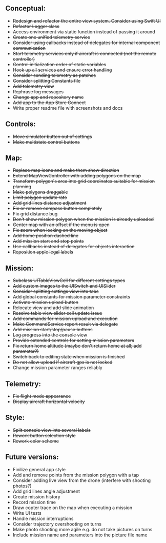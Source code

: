 ## Conceptual:
* ~~Redesign and refactor the entire view system. Consider using Swift UI~~
* ~~Refactor Logger class~~
* ~~Access environment via static function instead of passing it around~~
* ~~Create one unified telemetry service~~
* ~~Consider using callbacks instead of delegates for internal component communication~~
* ~~Start telemetry services only if aircraft is connected (not the remote controller)~~
* ~~Control initialization order of static variables~~
* ~~Hook up all services and ensure error handling~~
* ~~Consider sending telemetry as patches~~
* ~~Consider splitting Constants file~~
* ~~Add telemetry view~~
* ~~Rephrase log messages~~
* ~~Change app and repository name~~
* ~~Add app to the App Store Connect~~
* Write proper readme file with screenshots and docs

## Controls:
* ~~Move simulator button out of settings~~
* ~~Make multistate control buttons~~

## Map:
* ~~Replace map icons and make them show direction~~
* ~~Extend MapViewController with adding polygons on the map~~
* ~~Transform polygon's area into grid coordinates suitable for mission planning~~
* ~~Make polygons draggable~~
* ~~Limit polygon update rate~~
* ~~Add grid lines distance adjustment~~
* ~~Fix or remove compass button completely~~
* ~~Fix grid distance bug~~
* ~~Don't show mission polygon when the mission is already uploaded~~
* ~~Center map with an offset if the menu is open~~
* ~~Fix zoom when locking on the moving object~~
* ~~Add home position dashed line~~
* ~~Add mission start and stop points~~
* ~~Use callbacks instead of delegates for objects interaction~~
* ~~Reposition apple legal labels~~

## Mission:
* ~~Subclass UITableViewCell for different settings types~~
* ~~Add custom images to the UISwitch and UISlider~~
* ~~Consider splitting settings view into tabs~~
* ~~Add global constants for mission parameter constraints~~
* ~~Activate mission upload button~~
* ~~Relocate view and add slide animation~~
* ~~Resolve table view slider cell update issue~~
* ~~Add commands for mission upload and execution~~
* ~~Make CommandService report result via delegate~~
* ~~Add mission start/stop/pause buttons~~
* ~~Log progress into the console view~~
* ~~Provide extended controls for setting mission parameters~~
* ~~Fix return home altitude (maybe don't return home at all; add parameter?)~~
* ~~Switch back to editing state when mission is finished~~
* ~~Do not allow upload if aircraft gps is not locked~~
* Change mission parameter ranges reliably

## Telemetry:
* ~~Fix flight mode appearance~~
* ~~Display aircraft horizontal velocity~~

## Style:
* ~~Split console view into several labels~~
* ~~Rework button selection style~~
* ~~Rework color scheme~~

## Future versions:
* Finilize general app style
* Add and remove points from the mission polygon with a tap
* Consider adding live view from the drone (interfere with shooting photos?)
* Add grid lines angle adjustment
* Create mission history
* Record mission time
* Draw copter trace on the map when executing a mission
* Write UI tests
* Handle mission interruptions
* Consider trajectory overshooting on turns
* Make photo shooting more agile e.g. do not take pictures on turns
* Include mission name and parameters into the picture file name
